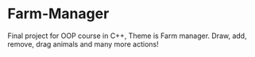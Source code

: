 # Farm-Manager
Final project for OOP course in C++, Theme is Farm manager. Draw, add, remove, drag animals and many more actions!
